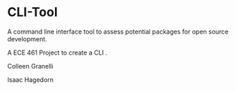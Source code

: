 # CLI-Tool
A command line interface tool to assess potential packages for open source development.

A ECE 461 Project to create a CLI .


Colleen Granelli

Isaac Hagedorn

